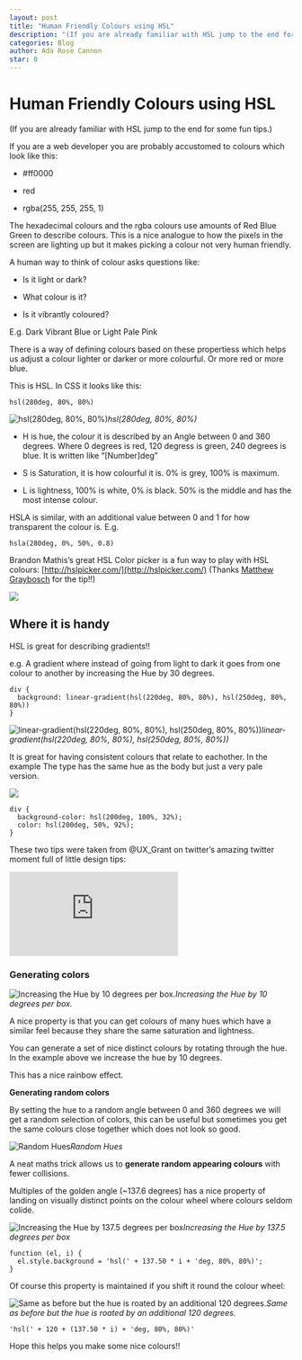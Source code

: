 ```yaml
---
layout: post
title: "Human Friendly Colours using HSL"
description: "(If you are already familiar with HSL jump to the end for some fun tips.)"
categories: Blog
author: Ada Rose Cannon
star: 0
---
```



# Human Friendly Colours using HSL

(If you are already familiar with HSL jump to the end for some fun tips.)

If you are a web developer you are probably accustomed to colours which look like this:

* #ff0000

* red

* rgba(255, 255, 255, 1)

The hexadecimal colours and the rgba colours use amounts of Red Blue Green to describe colours. This is a nice analogue to how the pixels in the screen are lighting up but it makes picking a colour not very human friendly.

A human way to think of colour asks questions like:

* Is it light or dark?

* What colour is it?

* Is it vibrantly coloured?

E.g. Dark Vibrant Blue or Light Pale Pink

There is a way of defining colours based on these propertiess which helps us adjust a colour lighter or darker or more colourful. Or more red or more blue.

This is HSL. In CSS it looks like this:

    hsl(280deg, 80%, 80%)

![hsl(280deg, 80%, 80%)](https://cdn-images-1.medium.com/max/2000/1*3uIcQQhDMwMBeA9c56Pqrw.png)*hsl(280deg, 80%, 80%)*

* H is hue, the colour it is described by an Angle between 0 and 360 degrees. Where 0 degrees is red, 120 degress is green, 240 degrees is blue. It is written like “[Number]deg”

* S is Saturation, it is how colourful it is. 0% is grey, 100% is maximum.

* L is lightness, 100% is white, 0% is black. 50% is the middle and has the most intense colour.

HSLA is similar, with an additional value between 0 and 1 for how transparent the colour is. E.g.

    hsla(280deg, 0%, 50%, 0.8)

Brandon Mathis’s great HSL Color picker is a fun way to play with HSL colours: [http://hslpicker.com/](http://hslpicker.com/) (Thanks [Matthew Graybosch](undefined) for the tip!!)

![](https://cdn-images-1.medium.com/max/2000/1*Q255aGoO2-MCgbesFtXx5Q.png)

## Where it is handy

HSL is great for describing gradients!!

e.g. A gradient where instead of going from light to dark it goes from one colour to another by increasing the Hue by 30 degrees.

    div {
      background: linear-gradient(hsl(220deg, 80%, 80%), hsl(250deg, 80%, 80%))
    }

![linear-gradient(hsl(220deg, 80%, 80%), hsl(250deg, 80%, 80%))](https://cdn-images-1.medium.com/max/2000/1*W6s6zl_IQKuCf1_jOE9D0A.png)*linear-gradient(hsl(220deg, 80%, 80%), hsl(250deg, 80%, 80%))*

It is great for having consistent colours that relate to eachother. In the example The type has the same hue as the body but just a very pale version.

![](https://cdn-images-1.medium.com/max/2000/1*jRAQYyvNUtyQN70BV3jvrA.png)

    div {
      background-color: hsl(200deg, 100%, 32%);
      color: hsl(200deg, 50%, 92%);
    }

These two tips were taken from @UX_Grant on twitter’s amazing twitter moment full of little design tips:

<iframe src="https://medium.com/media/daa1f17ef640670f56f4142e8aee2227" frameborder=0></iframe>

### Generating colors

![Increasing the Hue by 10 degrees per box.](https://cdn-images-1.medium.com/max/2000/1*DG-03t17jdGfeKb9kdmCzQ.png)*Increasing the Hue by 10 degrees per box.*

A nice property is that you can get colours of many hues which have a similar feel because they share the same saturation and lightness.

You can generate a set of nice distinct colours by rotating through the hue. In the example above we increase the hue by 10 degrees.

This has a nice rainbow effect.

**Generating random colors**

By setting the hue to a random angle between 0 and 360 degrees we will get a random selection of colors, this can be useful but sometimes you get the same colours close together which does not look so good.

![Random Hues](https://cdn-images-1.medium.com/max/2000/1*aiqgub24aaVUrWp2xQXg3w.png)*Random Hues*

A neat maths trick allows us to **generate random appearing colours** with fewer collisions.

Multiples of the golden angle (~137.6 degrees) has a nice property of landing on visually distinct points on the colour wheel where colours seldom colide.

![Increasing the Hue by 137.5 degrees per box](https://cdn-images-1.medium.com/max/2000/1*jRLlGQTfyaNZ7i8UAVaMAA.png)*Increasing the Hue by 137.5 degrees per box*

    function (el, i) {
      el.style.background = 'hsl(' + 137.50 * i + 'deg, 80%, 80%)';
    }

Of course this property is maintained if you shift it round the colour wheel:

![Same as before but the hue is roated by an additional 120 degrees.](https://cdn-images-1.medium.com/max/2000/1*t83SE2vS2wCcVKvvmlDvxg.png)*Same as before but the hue is roated by an additional 120 degrees.*

    'hsl(' + 120 + (137.50 * i) + 'deg, 80%, 80%)'

Hope this helps you make some nice colours!!
